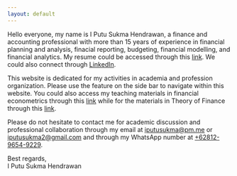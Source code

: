 ```yaml
---
layout: default
---
```


Hello everyone, my name is I Putu Sukma Hendrawan, a finance and accounting professional with more than 15 years of experience in financial planning and analysis, finacial reporting, budgeting, financial modelling, and financial analytics. My resume could be accessed through this [link](https://git-iputusukma.github.io). We could also connect through [LinkedIn](https://linkedin.com/in/iputusukma).

This website is dedicated for my activities in academia and profession organization. Please use the feature on the side bar to navigate within this website. You could also access my teaching materials in financial econometrics through this [link](https://iputusukma-book.github.io/finecon) while for the materials in Theory of Finance through this [link](https://iputusukma-book.github.io/fintheory).

Please do not hesitate to contact me for academic discussion and professional collaboration through my email at [iputusukma@pm.me](mailto:iputusukma@pm.me) or [iputusukma2@gmail.com](mailto:iputusukma2@gmail.com) and through my WhatsApp number at [+62812-9654-9229](https://wa.me/6281296549229).

Best regards,<br>
I Putu Sukma Hendrawan
